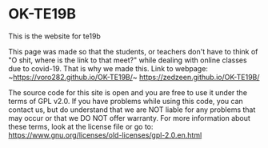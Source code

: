 # OK-TE19B
This is the website for te19b

This page was made so that the students, or teachers don't have to think
of "O shit, where is the link to that meet?" while dealing with online
classes due to covid-19. That is why we made this.
Link to webpage: ~https://voro282.github.io/OK-TE19B/~
https://zedzeen.github.io/OK-TE19B/

The source code for this site is open and you are free to use it under
the terms of GPL v2.0. If you have problems while using this code,
you can contact us, but do understand that we are NOT liable for any
problems that may occur or that we DO NOT offer warranty. For more information
about these terms, look at the license file or go to:
https://www.gnu.org/licenses/old-licenses/gpl-2.0.en.html
